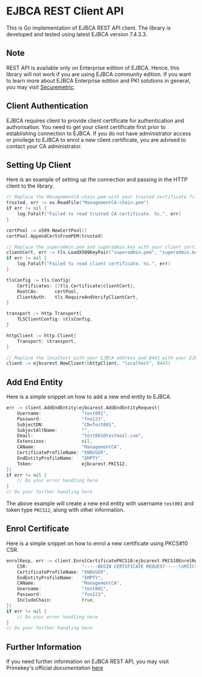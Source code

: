 # EJBCA REST Client API
This is Go implementation of EJBCA REST API client. The library is developed and tested using latest EJBCA version 7.4.3.3.

## Note
REST API is available only on Enterprise edition of EJBCA. Hence, this library will not work if you are using EJBCA community edition. If you want to learn more about EJBCA Enterprise edition and PKI solutions in general, you may visit [Securemetric](https://www.securemetric.com/pki-solution/).

## Client Authentication
EJBCA requires client to provide client certificate for authentication and authorisation. You need to get your client certificate first prior to establishing connection to EJBCA. If you do not have administrator access or privilege to EJBCA to enrol a new client certificate, you are advised to contact your CA administrator.

## Setting Up Client
Here is an example of setting up the connection and passing in the HTTP client to the library.
```go
// Replace the ManagementCA-chain.pem with your trusted certificate file.
trusted, err := os.ReadFile("ManagementCA-chain.pem") 
if err != nil {
    log.Fatalf("Failed to read trusted CA certificate. %s.", err)
}

certPool := x509.NewCertPool()
certPool.AppendCertsFromPEM(trusted)

// Replace the superadmin.pem and superadmin.key with your client certificate and key files.
clientCert, err := tls.LoadX509KeyPair("superadmin.pem", "superadmin.key")
if err != nil {
    log.Fatalf("Failed to read client certificate. %s.", err)
}

tlsConfig := tls.Config{
    Certificates: []tls.Certificate{clientCert},
    RootCAs:      certPool,
    ClientAuth:   tls.RequireAndVerifyClientCert,
}

transport := http.Transport{
    TLSClientConfig: &tlsConfig,
}

httpClient := http.Client{
    Transport: &transport,
}

// Replace the localhost with your EJBCA address and 8443 with your EJBCA port.
client := ejbcarest.NewClient(&httpClient, "localhost", 8443)
```

## Add End Entity
Here is a simple snippet on how to add a new end entity to EJBCA.
```go
err := client.AddEndEntity(ejbcarest.AddEndEntityRequest{
    Username:               "test001",
    Password:               "foo123",
    SubjectDN:              "CN=Test001",
    SubjectAltName:         "",
    Email:                  "test001@testmail.com",
    Extensions:             nil,
    CAName:                 "ManagementCA",
    CertificateProfileName: "ENDUSER",
    EndEntityProfileName:   "EMPTY",
    Token:                  ejbcarest.PKCS12,
})
if err != nil {
    // Do your error handling here
}
// Do your further handling here
```
The above example will create a new end entity with username `test001` and token type `PKCS12`, along with other information.

## Enrol Certificate
Here is a simple snippet on how to enrol a new certificate using PKCS#10 CSR.
```go
enrolResp, err := client.EnrolCertificatePKCS10(ejbcarest.PKCS10EnrolRequest{
    CSR:                    "-----BEGIN CERTIFICATE REQUEST-----\nMIICrjCCAZYCAQAwaTELMAkGA1UEBhMCTVkxDzANBgNVBAMMBkhhbmRyYTEQMA4G\nA1UEBwwHUHVjaG9uZzERMA8GA1UECgwIU3VwZXJoYW4xETAPBgNVBAgMCFNlbGFu\nZ29yMREwDwYDVQQLDAhTdXBlcmhhbjCCASIwDQYJKoZIhvcNAQEBBQADggEPADCC\nAQoCggEBAKB5henacMo5mNUPKD5COERsUMed95yRnjR53wgCp31J70pWOkrD82lK\nIRSYBs2O5zCB1oMaQs5PlZuqFOENkeXuzqQ7P/RKu/mdm1Y5rW5vqCPK6Gpmj67p\nfeWykaHP8thn3Woi6h2fk8q+/mNwu3tdttrmTNpESOtXqTFeFobQ5o9ZdpgcpwHi\nOfiU/bx18mjiDyhAhVMfCppRBLfJOsxxsJ8qAzirbm/UWiuANiOqJq2sXnZzaBEE\n7neLWhQ0/mIiTLlr73m8YHrSnoh5qxQT47Z/6LX8kAd1Wg6FI4evAjeQdf+aKZA9\nkavpYNR9v2+1ZLj/hcdSaot56AsPOdkCAwEAAaAAMA0GCSqGSIb3DQEBCwUAA4IB\nAQAE0BhT3Xt19wYO2mxgmzcfzMWnYP1xpcpcj4m0YTpJlcqCCzhIeuozxVFKqSzY\nTpUhQcl71SRJvwrgHwKZYa/VjGvr/fF9RGCJxDeXwdmPPCYn9IkUIFlnDtGSMivg\nBq/VGRTo3R7Q8v6n1pwFPzH8kZlYO6bGKuyZige1ex0mHsiF7KleqxGQYpAFnBfO\nydfFmSCSw+mE/bw8WswIcxLiLRkMbXWQXBfrTrMK6AjDg+iHIapBW2yPqqjheMIj\nJWrPYUDxigdYWeVO7L4ld6UWPorgKaHQ/3XmMqEiJ2oC2O2JxqOgDxVXDjHilE1B\n/oGn4i4mEehiuxSrpjVaoF6t\n-----END CERTIFICATE REQUEST-----",
    CertificateProfileName: "ENDUSER",
    EndEntityProfileName:   "EMPTY",
    CAName:                 "ManagementCA",
    Username:               "test001",
    Password:               "foo123",
    IncludeChain:           true,
})
if err != nil {
    // Do your error handling here
}
// Do your further handling here
```

## Further Information
If you need further information on EJBCA REST API, you may visit Primekey's official documentation [here](https://doc.primekey.com/ejbca/ejbca-operations/ejbca-ca-concept-guide/protocols/ejbca-rest-interface)